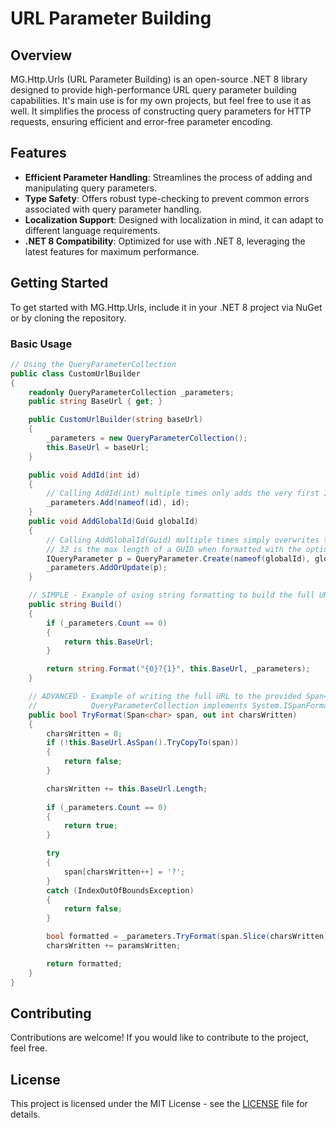 # URL Parameter Building

## Overview
MG.Http.Urls (URL Parameter Building) is an open-source .NET 8 library designed to provide high-performance URL query parameter building capabilities. It's main use is for my own projects, but feel free to use it as well.
It simplifies the process of constructing query parameters for HTTP requests, ensuring efficient and error-free parameter encoding.

## Features
- **Efficient Parameter Handling**: Streamlines the process of adding and manipulating query parameters.
- **Type Safety**: Offers robust type-checking to prevent common errors associated with query parameter handling.
- **Localization Support**: Designed with localization in mind, it can adapt to different language requirements.
- **.NET 8 Compatibility**: Optimized for use with .NET 8, leveraging the latest features for maximum performance.

## Getting Started
To get started with MG.Http.Urls, include it in your .NET 8 project via NuGet or by cloning the repository.

### Basic Usage
```csharp
// Using the QueryParameterCollection
public class CustomUrlBuilder
{
    readonly QueryParameterCollection _parameters;
    public string BaseUrl { get; }

    public CustomUrlBuilder(string baseUrl)
    {
        _parameters = new QueryParameterCollection();
        this.BaseUrl = baseUrl;
    }

    public void AddId(int id)
    {
        // Calling AddId(int) multiple times only adds the very first ID provided, the rest are discarded.
        _parameters.Add(nameof(id), id);
    }
    public void AddGlobalId(Guid globalId)
    {
        // Calling AddGlobalId(Guid) multiple times simply overwrites the existing "globalId" parameter.
        // 32 is the max length of a GUID when formatted with the option "N".
        IQueryParameter p = QueryParameter.Create(nameof(globalId), globalId, maxLength: 32, format: "N");
        _parameters.AddOrUpdate(p);
    }

    // SIMPLE - Example of using string formatting to build the full URL.
    public string Build()
    {
        if (_parameters.Count == 0)
        {
            return this.BaseUrl;
        }

        return string.Format("{0}?{1}", this.BaseUrl, _parameters);
    }

    // ADVANCED - Example of writing the full URL to the provided Span<char>. This can be done because
    //            QueryParameterCollection implements System.ISpanFormattable
    public bool TryFormat(Span<char> span, out int charsWritten)
    {
        charsWritten = 0;
        if (!this.BaseUrl.AsSpan().TryCopyTo(span))
        {
            return false;
        }

        charsWritten += this.BaseUrl.Length;
        
        if (_parameters.Count == 0)
        {
            return true;
        }

        try
        {
            span[charsWritten++] = '?';
        }
        catch (IndexOutOfBoundsException)
        {
            return false;
        }

        bool formatted = _parameters.TryFormat(span.Slice(charsWritten), out int paramsWritten, default, null);
        charsWritten += paramsWritten;

        return formatted;
    }
}

```

## Contributing
Contributions are welcome! If you would like to contribute to the project, feel free.

## License
This project is licensed under the MIT License - see the [LICENSE](LICENSE) file for details.
